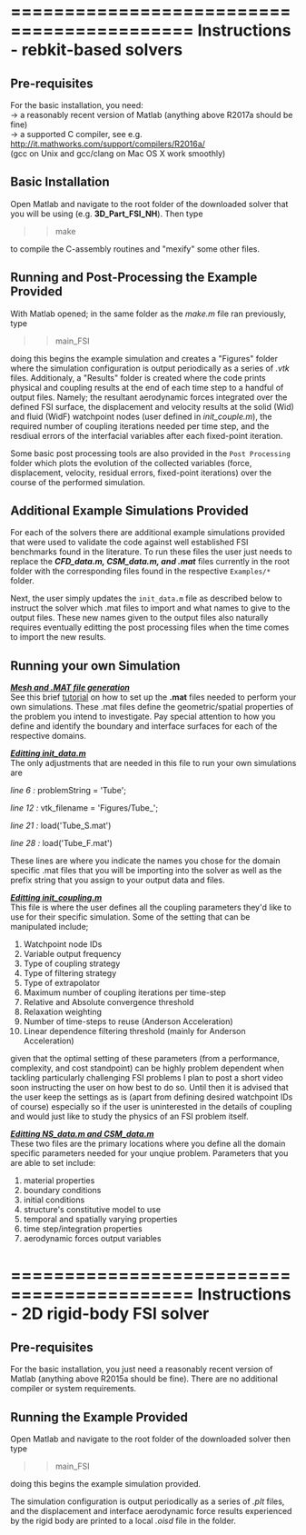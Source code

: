 ===========================================
Instructions - rebkit-based solvers 
===========================================

Pre-requisites
--------------

For the basic installation, you need:<br>
-> a reasonably recent version of Matlab (anything above R2017a should be fine)<br>
-> a supported C compiler, see e.g. http://it.mathworks.com/support/compilers/R2016a/<br>
   (gcc on Unix and gcc/clang on Mac OS X work smoothly)


Basic Installation
------------------

Open Matlab and navigate to the root folder of the downloaded solver that you will be using (e.g. **3D_Part_FSI_NH**). Then type 

>> make

to compile the C-assembly routines and "mexify" some other files.


Running and Post-Processing the Example Provided 
------------------

With Matlab opened; in the same folder as the *make.m* file ran previously, type 

>> main_FSI

doing this begins the example simulation and creates a "Figures" folder where the simulation configuration is output periodically as a series of *.vtk* files. Additionaly, a "Results" folder is created where the code prints physical and coupling results at the end of each time step to a handful of output files. Namely; the resultant aerodynamic forces integrated over the defined FSI surface, the displacement and velocity results at the solid (Wid) and fluid (WidF) watchpoint nodes (user defined in *init_couple.m*), the required number of coupling iterations needed per time step, and the resdiual errors of the interfacial variables after each fixed-point iteration. 

Some basic post processing tools are also provided in the `Post Processing` folder which plots the evolution of the collected variables (force, displacement, velocity, residual errors, fixed-point iterations) over the course of the performed simulation. 

Additional Example Simulations Provided 
------------------
For each of the solvers there are additional example simulations provided that were used to validate the code against well established FSI benchmarks found in the literature. To run these files the user just needs to replace the ***CFD_data.m, CSM_data.m, and .mat*** files currently in the root folder with the corresponding files found in the respective `Examples/*` folder.

Next, the user simply updates the `init_data.m` file as described below to instruct the solver which .mat files to import and what names to give to the output files. These new names given to the output files also naturally requires eventually editting the post processing files when the time comes to import the new results. 

Running your own Simulation
------------------
<ins>***Mesh and .MAT file generation***</ins><br>
See this brief [tutorial](MESHING.md) on how to set up the **.mat** files needed to perform your own simulations. These .mat files define the geometric/spatial properties of the problem you intend to investigate. Pay special attention to how you define and identify the boundary and interface surfaces for each of the respective domains. 

<ins>***Editting init_data.m***</ins><br>
The only adjustments that are needed in this file to run your own simulations are 

*line 6 :* problemString = 'Tube';

*line 12 :* vtk_filename = 'Figures/Tube_';

*line 21 :* load('Tube_S.mat')

*line 28 :* load('Tube_F.mat')

These lines are where you indicate the names you chose for the domain specific .mat files that you will be importing into the solver as well as the prefix string that you assign to your output data and files.  

<ins>***Editting init_coupling.m***</ins><br>
This file is where the user defines all the coupling parameters they'd like to use for their specific simulation. Some of the setting that can be manipulated include;

   1. Watchpoint node IDs
   2. Variable output frequency 
   3. Type of coupling strategy
   4. Type of filtering strategy
   5. Type of extrapolator
   6. Maximum number of coupling iterations per time-step
   7. Relative and Absolute convergence threshold 
   8. Relaxation weighting
   9. Number of time-steps to reuse (Anderson Acceleration)
   10. Linear dependence filtering threshold (mainly for Anderson Acceleration)

given that the optimal setting of these parameters (from a performance, complexity, and cost standpoint) can be highly problem dependent when tackling particularly challenging FSI problems I plan to post a short video soon instructing the user on how best to do so. Until then it is advised that the user keep the settings as is (apart from defining desired watchpoint IDs of course) especially so if the user is uninterested in the details of coupling and would just like to study the physics of an FSI problem itself. 

<ins>***Editting NS_data.m and CSM_data.m***</ins><br>
These two files are the primary locations where you define all the domain specific parameters needed for your unqiue problem. Parameters that you are able to set include: 

1. material properties 
2. boundary conditions
3. initial conditions
4. structure's constitutive model to use
5. temporal and spatially varying properties
6. time step/integration properties
7. aerodynamic forces output variables

===========================================
Instructions - 2D rigid-body FSI solver
===========================================

Pre-requisites
--------------

For the basic installation, you just need a reasonably recent version of Matlab (anything above R2015a should be fine). There are no additional compiler or system requirements. 


Running the Example Provided 
------------------

Open Matlab and navigate to the root folder of the downloaded solver then type 

>> main_FSI

doing this begins the example simulation provided. 

The simulation configuration is output periodically as a series of *.plt* files, and the displacement and interface aerodynamic force results experienced by the rigid body are printed to a local *.oisd* file in the folder. 